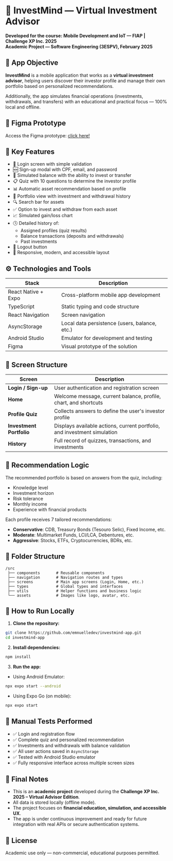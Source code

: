 # 📱 InvestMind — Virtual Investment Advisor  
**Developed for the course: Mobile Development and IoT — FIAP | Challenge XP Inc. 2025**  
**Academic Project — Software Engineering (3ESPV), February 2025**

## 🎯 App Objective

**InvestMind** is a mobile application that works as a **virtual investment advisor**, helping users discover their investor profile and manage their own portfolio based on personalized recommendations.

Additionally, the app simulates financial operations (investments, withdrawals, and transfers) with an educational and practical focus — 100% local and offline.

## 📱 Figma Prototype  
Access the Figma prototype: [click here!](https://www.figma.com/design/Y874nA6l47N07xvXPCuCAt/Prot%C3%B3tipo-Mobile-GS?node-id=0-1&t=JT0R9rtNw8RpN92s-1)

## 🧩 Key Features

- 🔐 Login screen with simple validation  
- 🆕 Sign-up modal with CPF, email, and password  
- 🏦 Simulated balance with the ability to invest or transfer  
- 📋 Quiz with 10 questions to determine the investor profile  
- 📊 Automatic asset recommendation based on profile  
- 💼 Portfolio view with investment and withdrawal history  
- 🔍 Search bar for assets  
- ✅ Option to invest and withdraw from each asset  
- 📈 Simulated gain/loss chart  
- 🕓 Detailed history of:
  - Assigned profiles (quiz results)  
  - Balance transactions (deposits and withdrawals)  
  - Past investments  
- 🚪 Logout button  
- 📱 Responsive, modern, and accessible layout  

## ⚙️ Technologies and Tools

| Stack               | Description                                             |
|--------------------|---------------------------------------------------------|
| React Native + Expo| Cross-platform mobile app development                   |
| TypeScript         | Static typing and code structure                        |
| React Navigation   | Screen navigation                                       |
| AsyncStorage       | Local data persistence (users, balance, etc.)           |
| Android Studio     | Emulator for development and testing                    |
| Figma              | Visual prototype of the solution                        |

## 📐 Screen Structure

| Screen                  | Description                                                                 |
|-------------------------|-----------------------------------------------------------------------------|
| **Login / Sign-up**     | User authentication and registration screen                                 |
| **Home**                | Welcome message, current balance, profile, chart, and shortcuts             |
| **Profile Quiz**        | Collects answers to define the user's investor profile                      |
| **Investment Portfolio**| Displays available actions, current portfolio, and investment simulation    |
| **History**             | Full record of quizzes, transactions, and investments                       |

## 🧠 Recommendation Logic

The recommended portfolio is based on answers from the quiz, including:

- Knowledge level  
- Investment horizon  
- Risk tolerance  
- Monthly income  
- Experience with financial products  

Each profile receives 7 tailored recommendations:

- **Conservative**: CDB, Treasury Bonds (Tesouro Selic), Fixed Income, etc.  
- **Moderate**: Multimarket Funds, LCI/LCA, Debentures, etc.  
- **Aggressive**: Stocks, ETFs, Cryptocurrencies, BDRs, etc.

## 📂 Folder Structure

```
/src
 ├── components       # Reusable components
 ├── navigation       # Navigation routes and types
 ├── screens          # Main app screens (Login, Home, etc.)
 ├── types            # Global types and interfaces
 ├── utils            # Helper functions and business logic
 └── assets           # Images like logo, avatar, etc.
```

## 🚀 How to Run Locally

1. **Clone the repository:**

```bash
git clone https://github.com/emnuelledev/investmind-app.git
cd investmind-app
```

2. **Install dependencies:**

```bash
npm install
```

3. **Run the app:**

- Using Android Emulator:
```bash
npx expo start --android
```

- Using Expo Go (on mobile):
```bash
npx expo start
```

## 🧪 Manual Tests Performed

- ✅ Login and registration flow  
- ✅ Complete quiz and personalized recommendation  
- ✅ Investments and withdrawals with balance validation  
- ✅ All user actions saved in `AsyncStorage`  
- ✅ Tested with Android Studio emulator  
- ✅ Fully responsive interface across multiple screen sizes

## 📘 Final Notes

- This is an **academic project** developed during the **Challenge XP Inc. 2025 – Virtual Advisor Edition**.
- All data is stored locally (offline mode).
- The project focuses on **financial education, simulation, and accessible UX**.
- The app is under continuous improvement and ready for future integration with real APIs or secure authentication systems.

## 🪪 License

Academic use only — non-commercial, educational purposes permitted.
